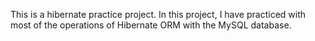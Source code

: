 This is a hibernate practice project. In this project, I have practiced with most of the operations of Hibernate ORM with the MySQL database.
